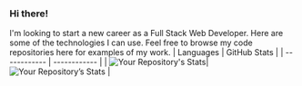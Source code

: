 ### Hi there! ###

I'm looking to start a new career as a Full Stack Web Developer. Here are some of the technologies I can use. Feel free to browse my code repositories here for examples of my work.
| Languages    | GitHub Stats |
| ------------ | ------------ |
| ![Your Repository's Stats](https://github-readme-stats.vercel.app/api/top-langs/?username=fetchcat&theme=onedark)| ![Your Repository’s Stats](https://github-readme-stats.vercel.app/api?username=fetchcat&show_icons=true&theme=onedark) |


